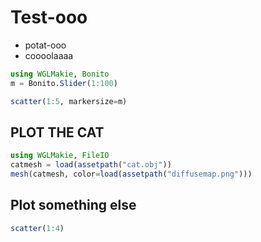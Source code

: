 # Test-ooo

* potat-ooo
* coooolaaaa


```julia
using WGLMakie, Bonito
m = Bonito.Slider(1:100)
```
```julia
scatter(1:5, markersize=m)
```

## PLOT THE CAT

```julia
using WGLMakie, FileIO
catmesh = load(assetpath("cat.obj"))
mesh(catmesh, color=load(assetpath("diffusemap.png")))
```

## Plot something else

```julia
scatter(1:4)
```
